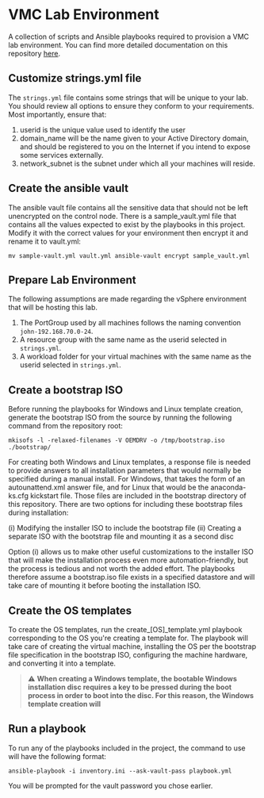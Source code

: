 # VMC Lab Environment
A collection of scripts and Ansible playbooks required to provision a VMC lab environment. You
can find more detailed documentation on this repository [here](http://www.google.com).

## Customize strings.yml file
The `strings.yml` file contains some strings that will be unique to your lab. You should review
all options to ensure they conform to your requirements. Most importantly, ensure that:

1. userid is the unique value used to identify the user
2. domain\_name will be the name given to your Active Directory domain, and should be registered
to you on the Internet if you intend to expose some services externally.
3. network\_subnet is the subnet under which all your machines will reside.

## Create the ansible vault
The ansible vault file contains all the sensitive data that should not be left unencrypted
on the control node. There is a sample_vault.yml file that contains all the values
expected to exist by the playbooks in this project. Modify it with the correct values
for your environment then encrypt it and rename it to vault.yml:

`mv sample-vault.yml vault.yml
ansible-vault encrypt sample_vault.yml`

## Prepare Lab Environment
The following assumptions are made regarding the vSphere environment that will be hosting
this lab.
1. The PortGroup used by all machines follows the naming convention `john-192.168.70.0-24`.
2. A resource group with the same name as the userid selected in `strings.yml`.
3. A workload folder for your virtual machines with the same name as the userid selected in
`strings.yml`.

## Create a bootstrap ISO
Before running the playbooks for Windows and Linux template creation, generate the bootstrap ISO
from the source by running the following command from the repository root:

`mkisofs -l -relaxed-filenames -V OEMDRV -o /tmp/bootstrap.iso ./bootstrap/`

For creating both Windows and Linux templates, a response file is needed to provide answers to all
installation parameters that would normally be specified during a manual install. For Windows, that
takes the form of an autounattend.xml answer file, and for Linux that would be the anaconda-ks.cfg
kickstart file. Those files are included in the bootstrap directory of this repository. There are
two options for including these bootstrap files during installation:

(i) Modifying the installer ISO to include the bootstrap file
(ii) Creating a separate ISO with the bootstrap file and mounting it as a second disc

Option (i) allows us to make other useful customizations to the installer ISO that will make the
installation process even more automation-friendly, but the process is tedious and not worth the
added effort. The playbooks therefore assume a bootstrap.iso file exists in a specified datastore
and will take care of mounting it before booting the installation ISO. 

## Create the OS templates
To create the OS templates, run the create\_[OS]\_template.yml playbook corresponding to the OS
you're creating a template for. The playbook will take care of creating the virtual machine,
installing the OS per the bootstrap file specification in the bootstrap ISO, configuring the
machine hardware, and converting it into a template.

> :warning: **When creating a Windows template, the bootable Windows installation disc requires
a key to be pressed during the boot process in order to boot into the disc. For this reason,
the Windows template creation will**

## Run a playbook
To run any of the playbooks included in the project, the command to use will have the following
format:

`ansible-playbook -i inventory.ini --ask-vault-pass playbook.yml`

You will be prompted for the vault password you chose earlier.
